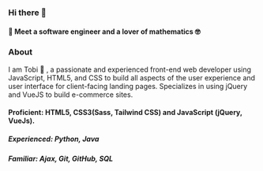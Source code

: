 ### Hi there 👋
#### :blue_heart: Meet a software engineer and a lover of mathematics 🤓
### About
I am Tobi :blue_heart: , a passionate and experienced front-end web developer using JavaScript, HTML5, and CSS to build all aspects of the user experience and user interface for client-facing landing pages. Specializes in using jQuery and VueJS to build e-commerce sites.

#### Proficient: HTML5, CSS3(Sass, Tailwind CSS) and JavaScript (jQuery, VueJs).
##### Experienced: Python, Java
##### Familiar: Ajax, Git, GitHub, SQL


<!--
**tobisamcode/tobisamcode** is a ✨ _special_ ✨ repository because its `README.md` (this file) appears on your GitHub profile.


-->
